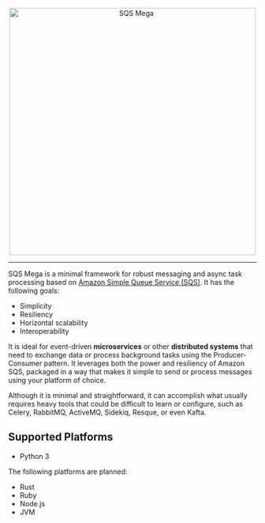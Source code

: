 <p align="center">
    <img alt="SQS Mega" width=500 src="https://github.com/felipead/sqs-mega/raw/master/resources/logo/sqs-mega_blue_large.png">
</p>

---

SQS Mega is a minimal framework for robust messaging and async task processing based on [Amazon Simple Queue Service (SQS)](https://aws.amazon.com/sqs/). It has the following goals:

- Simplicity
- Resiliency
- Horizontal scalability
- Interoperability

It is ideal for event-driven **microservices** or other **distributed systems** that need to exchange data or process background tasks using the Producer-Consumer pattern. It leverages both the power and resiliency of Amazon SQS, packaged in a way that makes it simple to send or process messages using your platform of choice.

Although it is minimal and straightforward, it can accomplish what usually requires heavy tools that could be difficult to learn or configure, such as Celery, RabbitMQ, ActiveMQ, Sidekiq, Resque, or even Kafta.

## Supported Platforms

- Python 3

The following platforms are planned:

- Rust
- Ruby
- Node.js
- JVM
